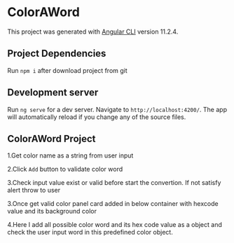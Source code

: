 # ColorAWord

This project was generated with [Angular CLI](https://github.com/angular/angular-cli) version 11.2.4.

## Project Dependencies
Run `npm i` after download project from git 
## Development server

Run `ng serve` for a dev server. Navigate to `http://localhost:4200/`. The app will automatically reload if you change any of the source files.

## ColorAWord Project

1.Get color name as a string from user input

2.Click `Add` button to validate color word

3.Check input value exist or valid before start the convertion. If not satisfy alert throw to user

3.Once get valid color panel card added in below container with hexcode value and its background color

4.Here I add all possible color word and its hex code value as a object and check the user input word
in this predefined color object.




